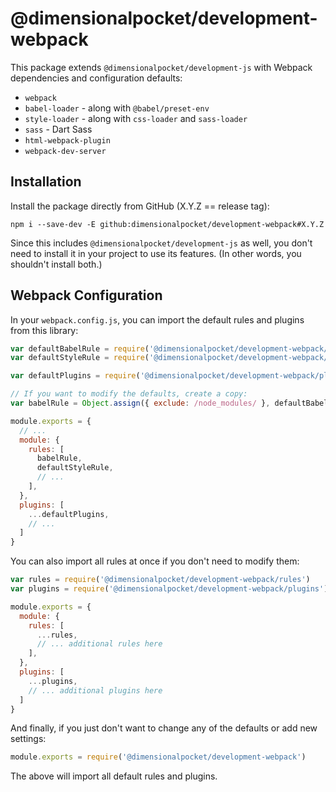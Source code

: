 # @dimensionalpocket/development-webpack

This package extends `@dimensionalpocket/development-js` with Webpack dependencies and configuration defaults:

* `webpack`
* `babel-loader` - along with `@babel/preset-env`
* `style-loader` - along with `css-loader` and `sass-loader`
* `sass` - Dart Sass
* `html-webpack-plugin`
* `webpack-dev-server`

## Installation

Install the package directly from GitHub (X.Y.Z == release tag):

```shell
npm i --save-dev -E github:dimensionalpocket/development-webpack#X.Y.Z
```

Since this includes `@dimensionalpocket/development-js` as well, you don't need to install it in your project to use its features. (In other words, you shouldn't install both.)

## Webpack Configuration

In your `webpack.config.js`, you can import the default rules and plugins from this library:

```javascript
var defaultBabelRule = require('@dimensionalpocket/development-webpack/rules/babel')
var defaultStyleRule = require('@dimensionalpocket/development-webpack/rules/style')

var defaultPlugins = require('@dimensionalpocket/development-webpack/plugins')

// If you want to modify the defaults, create a copy:
var babelRule = Object.assign({ exclude: /node_modules/ }, defaultBabelRule)

module.exports = {
  // ...
  module: {
    rules: [
      babelRule,
      defaultStyleRule,
      // ...
    ],
  },
  plugins: [
    ...defaultPlugins,
    // ...
  ]
}
```

You can also import all rules at once if you don't need to modify them:

```javascript
var rules = require('@dimensionalpocket/development-webpack/rules')
var plugins = require('@dimensionalpocket/development-webpack/plugins')

module.exports = {
  module: {
    rules: [
      ...rules,
      // ... additional rules here
    ],
  },
  plugins: [
    ...plugins,
    // ... additional plugins here
  ]
}
```

And finally, if you just don't want to change any of the defaults or add new settings:

```javascript
module.exports = require('@dimensionalpocket/development-webpack')
```

The above will import all default rules and plugins.
